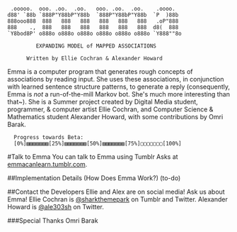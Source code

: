      .ooooo.  ooo. .oo.  .oo.   ooo. .oo.  .oo.    .oooo.
    d88' `88b `888P"Y88bP"Y88b  `888P"Y88bP"Y88b  `P  )88b
    888ooo888  888   888   888   888   888   888   .oP"888
    888    .,  888   888   888   888   888   888  d8(  888
    `Y8bod8P' o888o o888o o888o o888o o888o o888o `Y888""8o

             EXPANDING MODEL of MAPPED ASSOCIATIONS

          Written by Ellie Cochran & Alexander Howard

Emma is a computer program that generates rough concepts of associations by reading input. She uses these associations, in conjunction with learned sentence structure patterns, to generate a reply (consequently, Emma is *not* a run-of-the-mill Markov bot. She's much more interesting than that~). She is a Summer project created by Digital Media student, programmer, & computer artist Ellie Cochran, and Computer Science & Mathematics student Alexander Howard, with some contributions by Omri Barak.

      Progress towards Beta:
      [0%]▨▨▨▨▨▨▨[25%]▨▨▨▨▨▨▨[50%]▨▨▨▨▨▨▨[75%]▢▢▢▢▢▢▢[100%]

#Talk to Emma
You can talk to Emma using Tumblr Asks at [emmacanlearn.tumblr.com](http://emmacanlearn.tumblr.com).

##Implementation Details (How Does Emma Work?)
(to-do)

##Contact the Developers
Ellie and Alex are on social media! Ask us about Emma!
Ellie Cochran is [@sharkthemepark](http://sharkthemepark.tumblr.com) on Tumblr and Twitter.
Alexander Howard is [@ale303sh](http://www.twitter.com/ale303sh) on Twitter.

###Special Thanks
Omri Barak
